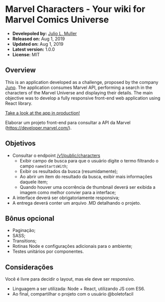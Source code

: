 
# **Marvel Characters** - Your wiki for Marvel Comics Universe

- **Develepoled by:** [Julio L. Muller](https://github.com/juliolmuller)
- **Released on:** Aug 1, 2019
- **Updated on:** Aug 1, 2019
- **Latest version:** 1.0.0
- **License:** MIT

## Overview

This is an application developed as a challenge, proposed by the company [Juno](https://www.juno.com.br/). The application consumes Marvel API, performing a search in the characters of the Marvel Universe and displaying their details. The main objective was to develop a fully responsive front-end web application using React library.

[Take a look at the app in production!](https://jjsolutions.net/)

<!-- ![Marvel Characters](./app-overview.jpg) -->

Elaborar um projeto front-end para consultar a API da Marvel (https://developer.marvel.com/).

## Objetivos

- Consultar o endpoint [/v1/public/characters](https://developer.marvel.com/docs#!/public/getCreatorCollection_get_0)
  - Exibir campo de busca para que o usuário digite o termo filtrando o campo `nameStartsWith`;
  - Exibir os resultados da busca (resumidamente);
  - Ao abrir um item do resultado da busca, exibir mais informações daquele item;
  - Quando houver uma ocorrência de thumbnail deverá ser exibida a imagem como melhor convier para a interface;
- A interface deverá ser obrigatoriamente responsiva;
- A entrega deverá conter um arquivo .MD detalhando o projeto.

## Bônus opcional

- Paginação;
- SASS;
- Transitions;
- Rotinas Node e configurações adicionais para o ambiente;
- Testes unitários por componentes.

## Considerações

Você é livre para decidir o layout, mas ele deve ser responsivo.

- Linguagem a ser utilizada: Node + React, utilizando JS com ES6.
- Ao final, compartilhar o projeto com o usuário @boletofacil

<!--
## How to Set Up the Enviroment

Marvel Characters is a web application developed with PHP Laravel and MySQL. So, to get it up and running in your local enviroment, you are going to meet a few requirements.

### Software Required

Make sure you have the following applications installed and have their enviroment variables properly configured:

- [PHP 7.2+](https://php.net/)
- [Composer](https://getcomposer.org/)
- [Node.js](https://nodejs.org/)
- [MySQL](https://www.mysql.com/)

### Dependencies Installation

After downloading or cloning this repository, run the following command lines inside your project directory:

```bash
composer install
```

### Database Connection Setup

To allow Laravel to access setup database schema and connect to it, do through the following steps:

1. Rename the file `.env.example`, in project root, to `.env`;
2. In this file, change all the values attributed to those variables prefixed with `DB_*` according to your local database configuration;
3. Inside your database server, create a database, with the same name of the variable `DB_DATABASE` you just set;
4. Run laravel migration to create the required tables and to seed them with the initial configuration:

```bash
php artisan migrate --seed
```

The parameter `--seed` already insert the 5 chosen languages (PHP, Java, JavaScript, Python & C#) into table `languages` and pulls fresh data for `repositories` from the GitHub API for each one of those languages.

### Run the Server

For Laravel projects, you can use the web server of your choice, like Apache, you just need to point the application root as being the `/public/` folder. However, you can run the embeded Laravel's server instead, by running the following command line, in the project root:

```bash
php artisan serve
```

## Automated Tests

As part of the challenge, the project should contain scripts for testing (included in `/tests` folder). To run it, execute the following command line:

```bash
"./vendor/bin/phpunit"
```

The tests execute 771 assertions related to HTTP requests (routes), database content and data consistency.

## Technologies

Here are the main technologies used to build this project:

### Back-End

- Programing Language: [PHP 7](https://php.net/)
- Server-Side Framework: [Laravel 5.8](https://laravel.com/)
- HTTP Client: [Ixudra PHP cURL](https://github.com/ixudra/curl)
- External API: [GitHub Search API](https://developer.github.com/v3/search/)
- Relational Database: [Oracle MySQL](https://www.mysql.com/)

### Front-End

- Styles: [Bootstrap 4](https://getbootstrap.com/)
- JS Framework: [jQuery 3](https://jquery.com/)
- Front-End Header Template: [brojask's](https://bootsnipp.com/brojask)

### Deploy

- Cloud Platform: [Heroku](https://www.heroku.com/)

### Dev Tools

- Server Development Package: [XAMPP for Windows](https://www.apachefriends.org/pt_br/index.html)
- Text Editor: [Visual Studio Code](https://code.visualstudio.com/)
- Console Emulator: [Cmder](https://cmder.net/)
- PHP Package Manager: [Composer](https://getcomposer.org/)
- JS Package Manager: [Node.js](https://nodejs.org/en/)
- API Development Enviroment: [Postman](https://www.getpostman.com/)
- PHP Testing: [PHPUnit](https://phpunit.de/)
- Versioning Tool: [Git](https://git-scm.com/)
- Remote Repository: [GitHub](https://github.com/)
-->
